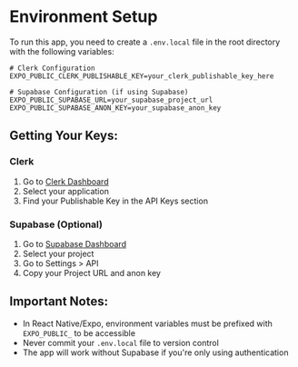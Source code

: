 # Environment Setup

To run this app, you need to create a `.env.local` file in the root directory with the following variables:

```
# Clerk Configuration
EXPO_PUBLIC_CLERK_PUBLISHABLE_KEY=your_clerk_publishable_key_here

# Supabase Configuration (if using Supabase)
EXPO_PUBLIC_SUPABASE_URL=your_supabase_project_url
EXPO_PUBLIC_SUPABASE_ANON_KEY=your_supabase_anon_key
```

## Getting Your Keys:

### Clerk
1. Go to [Clerk Dashboard](https://dashboard.clerk.com/)
2. Select your application
3. Find your Publishable Key in the API Keys section

### Supabase (Optional)
1. Go to [Supabase Dashboard](https://app.supabase.com/)
2. Select your project
3. Go to Settings > API
4. Copy your Project URL and anon key

## Important Notes:
- In React Native/Expo, environment variables must be prefixed with `EXPO_PUBLIC_` to be accessible
- Never commit your `.env.local` file to version control
- The app will work without Supabase if you're only using authentication
